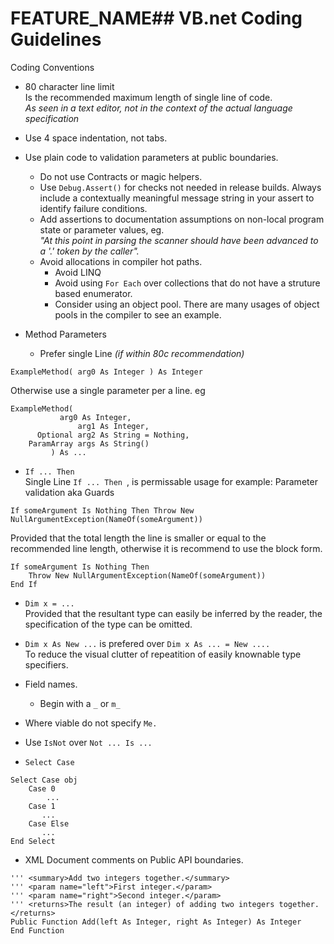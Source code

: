 # FEATURE_NAME## VB.net Coding Guidelines
 
 Coding Conventions
 
 * 80 character line limit    
 Is the recommended maximum length of single line of code.    
*As seen in a text editor, not in the context of the actual language specification*

 * Use 4 space indentation, not tabs.
 
 * Use plain code to validation parameters at public boundaries.    
   * Do not use Contracts or magic helpers.
   * Use `Debug.Assert()` for checks not needed in release builds. Always include a contextually meaningful message string in your assert to identify failure conditions.
   * Add assertions to documentation assumptions on non-local program state or parameter values, eg.    
   	*"At this point in parsing the scanner should have been advanced to a '.' token by the caller".*
   * Avoid allocations in compiler hot paths.
     * Avoid LINQ
     * Avoid using `For Each` over collections that do not have a struture based enumerator.
     * Consider using an object pool. There are many usages of object pools in the compiler to see an example.
   
 * Method Parameters
   * Prefer single Line *(if within 80c recommendation)*    
```vbnet
ExampleMethod( arg0 As Integer ) As Integer
```
Otherwise use a single parameter per a line. eg
```vbnet
ExampleMethod(
	       arg0 As Integer,
               arg1 As Integer,
      Optional arg2 As String = Nothing,
    ParamArray args As String() 
	     ) As ...
```
  * `If ... Then`    
Single Line `If ... Then `, is permissable usage for example: Parameter validation aka Guards
```vbnet
If someArgument Is Nothing Then Throw New NullArgumentException(NameOf(someArgument))
```
Provided that the total length the line is smaller or equal to the recommended line length, otherwise it is recommend to use the block form.
```vbnet
If someArgument Is Nothing Then
    Throw New NullArgumentException(NameOf(someArgument))
End If
``` 

 * `Dim x = ...`    
 Provided that the resultant type can easily be inferred by the reader, the specification of the type can be omitted.
 * `Dim x As New ...` is prefered over `Dim x As ... = New ....`    
 To reduce the visual clutter of repeatition of easily knownable type specifiers.

 * Field names.
   * Begin with a `_` or `m_`
 * Where viable do not specify `Me.`
 * Use `IsNot` over `Not ... Is ...`
 
 
 * `Select Case`
```vbnet
Select Case obj
    Case 0
        ...
    Case 1
       ...
    Case Else
       ...
End Select
```

 * XML Document comments on Public API boundaries.
```vbnet
''' <summary>Add two integers together.</summary>
''' <param name="left">First integer.</param>
''' <param name="right">Second integer.</param>
''' <returns>The result (an integer) of adding two integers together.</returns>
Public Function Add(left As Integer, right As Integer) As Integer
End Function
```